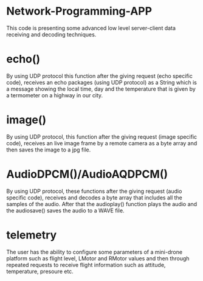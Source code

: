 # Network-Programming-APP
 
This code is presenting some advanced low level server-client data receiving and decoding techniques.

# echo()
By using UDP protocol this function after the giving request (echo specific code),  receives an echo packages (using UDP protocol) as a String which is a message showing the local time, day and the temperature that is given by a termometer on a highway in our city. 

# image()
By using UDP protocol, this function after the giving request (image specific code), receives an live image frame by a remote camera as a byte array and then saves the image to a jpg file.

# AudioDPCM()/AudioAQDPCM()
By using UDP protocol, these functions after the giving request (audio specific code), receives and decodes a byte array that includes all the samples of the audio. After that the audioplay() function plays the audio and the audiosave() saves the audio to a WAVE file. 


# telemetry
The user has the ability to configure some parameters of a mini-drone platform such as flight level, LMotor and RMotor values and then through repeated requests to receive flight information such as attitude, temperature, presoure etc.

